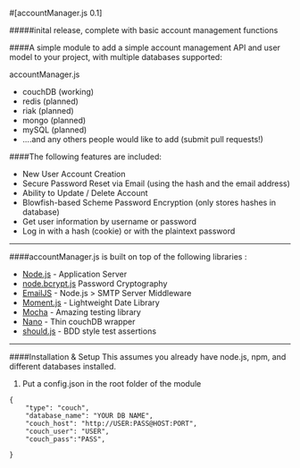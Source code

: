 #[accountManager.js 0.1]

#####inital release, complete with basic account management functions

####A simple module to add a simple account management API and user model to your project, with multiple databases supported: 

accountManager.js
* couchDB (working)
* redis (planned)
* riak (planned)
* mongo (planned)
* mySQL (planned)
* ....and any others people would like to add (submit pull requests!)

####The following features are included:

* New User Account Creation
* Secure Password Reset via Email (using the hash and the email address)
* Ability to Update / Delete Account 
* Blowfish-based Scheme Password Encryption (only stores hashes in database)
* Get user information by username or password
* Log in with a hash (cookie) or with the plaintext password
***

####accountManager.js is built on top of the following libraries :

* [Node.js](http://nodejs.org/) - Application Server
* [node.bcrypt.js](https://github.com/ncb000gt/node.bcrypt.js/) Password Cryptography
* [EmailJS](http://github.com/eleith/emailjs) - Node.js > SMTP Server Middleware
* [Moment.js](http://momentjs.com/) - Lightweight Date Library
* [Mocha](http://visionmedia.github.com/mocha/) - Amazing testing library
* [Nano](https://github.com/dscape/nano) - Thin couchDB wrapper
* [should.js](https://github.com/visionmedia/should.js) - BDD style test assertions
***

####Installation & Setup
This assumes you already have node.js, npm, and different databases installed.  

1) Put a config.json in the root folder of the module 
```
{
	"type": "couch",
	"database_name": "YOUR DB NAME",
	"couch_host": "http://USER:PASS@HOST:PORT",
  	"couch_user": "USER",
  	"couch_pass":"PASS",

}
```
